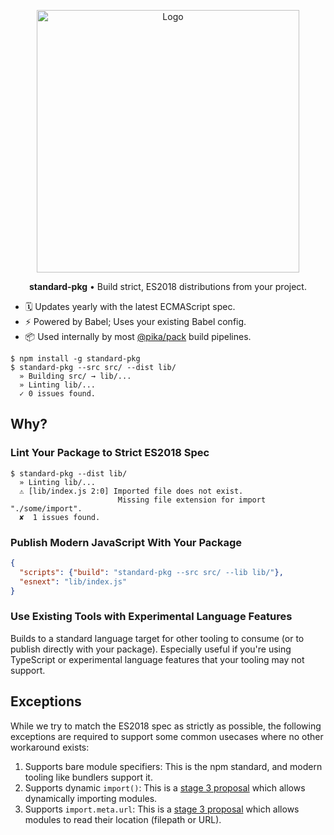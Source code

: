 <p align="center">
  <img alt="Logo" src="https://i.imgur.com/MsQMjew.png" width="420">
</p>

<p align="center">
  <strong>standard-pkg</strong> • Build strict, ES2018 distributions from your project.
</p>

<!-- ignore -->

- 🗓 Updates yearly with the latest ECMAScript spec.
- ⚡️ Powered by Babel; Uses your existing Babel config.
- 📦 Used internally by most [@pika/pack](https://github.com/pikapkg/pack) build pipelines.

```
$ npm install -g standard-pkg
$ standard-pkg --src src/ --dist lib/
  » Building src/ → lib/...
  » Linting lib/...
  ✓ 0 issues found.
```


## Why?

### Lint Your Package to Strict ES2018 Spec

```
$ standard-pkg --dist lib/
  » Linting lib/...
  ⚠️ [lib/index.js 2:0] Imported file does not exist.
                        Missing file extension for import "./some/import".
  ✘  1 issues found.
```


### Publish Modern JavaScript With Your Package

```json
{
  "scripts": {"build": "standard-pkg --src src/ --lib lib/"},
  "esnext": "lib/index.js"
}
```


### Use Existing Tools with Experimental Language Features

Builds to a standard language target for other tooling to consume (or to publish directly with your package). Especially useful if you're using TypeScript or experimental language features that your tooling may not support.


## Exceptions

While we try to match the ES2018 spec as strictly as possible, the following exceptions are required to support some common usecases where no other workaround exists:

1. Supports bare module specifiers: This is the npm standard, and modern tooling like bundlers support it.
1. Supports dynamic `import()`: This is a [stage 3 proposal](https://github.com/tc39/proposal-dynamic-import) which allows dynamically importing modules.
1. Supports `import.meta.url`: This is a [stage 3 proposal](https://github.com/tc39/proposal-import-meta) which allows modules to read their location (filepath or URL).
